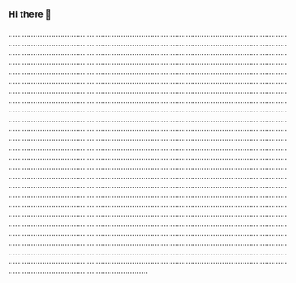### Hi there 👋

..........................................................................................................................................................................................................................................................................................................................................................................................................................................................................................................................................................................................................................................................................................................................................................................................................................................................................................................................................................................................................................................................................................................................................................................................................................................................................................................................................................................................................................................................................................................................................................................................................................................................................................................................................................................................................................................................................................................................................................................................................................................................................................................................................................................................................................................................................................................................................................................................................................................................................................................................................................................................................................................................................................................................................................................................................................................................................................................................................................................................................................................................................................................................................................................................................................................................................................